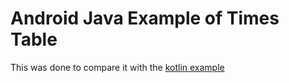 # Android Java Example of Times Table

This was done to compare it with the [kotlin example](https://github.com/phptuts/kotlinTimesTables)
